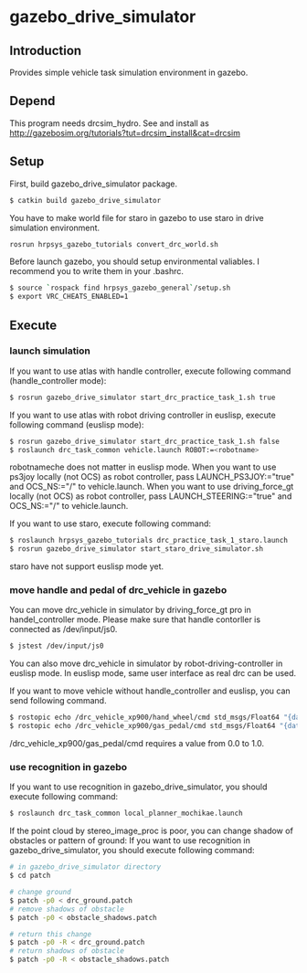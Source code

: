 # gazebo_drive_simulator

## Introduction
Provides simple vehicle task simulation environment in gazebo.

## Depend
This program needs drcsim_hydro.
See and install as http://gazebosim.org/tutorials?tut=drcsim_install&cat=drcsim

## Setup
First, build gazebo_drive_simulator package.
```bash
$ catkin build gazebo_drive_simulator
```

You have to make world file for staro in gazebo to use staro in drive simulation environment.
```bash
rosrun hrpsys_gazebo_tutorials convert_drc_world.sh
```

Before launch gazebo, you should setup environmental valiables.
I recommend you to write them in your .bashrc.
```bash
$ source `rospack find hrpsys_gazebo_general`/setup.sh
$ export VRC_CHEATS_ENABLED=1
```

## Execute
### launch simulation
If you want to use atlas with handle controller, execute following command (handle_controller mode):
```bash
$ rosrun gazebo_drive_simulator start_drc_practice_task_1.sh true
```

If you want to use atlas with robot driving controller in euslisp, execute following command (euslisp mode):
```bash
$ rosrun gazebo_drive_simulator start_drc_practice_task_1.sh false
$ roslaunch drc_task_common vehicle.launch ROBOT:=<robotname>
```
robotnameche does not matter in euslisp mode.
When you want to use ps3joy locally (not OCS) as robot controller, pass LAUNCH_PS3JOY:="true" and OCS_NS:="/" to vehicle.launch.
When you want to use driving_force_gt locally (not OCS) as robot controller, pass LAUNCH_STEERING:="true" and OCS_NS:="/" to vehicle.launch.

If you want to use staro, execute following command:
```bash
$ roslaunch hrpsys_gazebo_tutorials drc_practice_task_1_staro.launch
$ rosrun gazebo_drive_simulator start_staro_drive_simulator.sh
```
staro have not support euslisp mode yet.

### move handle and pedal of drc_vehicle in gazebo
You can move drc_vehicle in simulator by driving_force_gt pro in handel_controller mode.
Please make sure that handle contorller is connected as /dev/input/js0.
```bash
$ jstest /dev/input/js0
```

You can also move drc_vehicle in simulator by robot-driving-controller in euslisp mode.
In euslisp mode, same user interface as real drc can be used.

If you want to move vehicle without handle_controller and euslisp, you can send following command.
```bash
$ rostopic echo /drc_vehicle_xp900/hand_wheel/cmd std_msgs/Float64 "{data: <rad>}"
$ rostopic echo /drc_vehicle_xp900/gas_pedal/cmd std_msgs/Float64 "{data: <percentage>}"
```
/drc_vehicle_xp900/gas_pedal/cmd requires a value from 0.0 to 1.0.

### use recognition in gazebo
If you want to use recognition in gazebo_drive_simulator, you should execute following command:
```bash
$ roslaunch drc_task_common local_planner_mochikae.launch
```

If the point cloud by stereo_image_proc is poor, you can change shadow of obstacles or pattern of ground:
If you want to use recognition in gazebo_drive_simulator, you should execute following command:
```bash
# in gazebo_drive_simulator directory
$ cd patch

# change ground
$ patch -p0 < drc_ground.patch
# remove shadows of obstacle
$ patch -p0 < obstacle_shadows.patch

# return this change
$ patch -p0 -R < drc_ground.patch
# return shadows of obstacle
$ patch -p0 -R < obstacle_shadows.patch 
```
